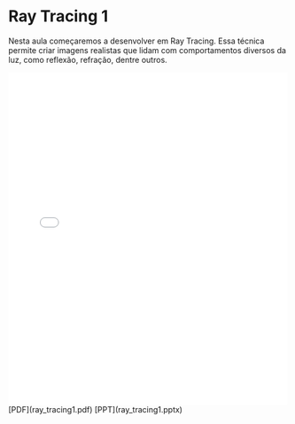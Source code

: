 # Ray Tracing 1

Nesta aula começaremos a desenvolver em Ray Tracing. Essa técnica permite criar imagens realistas que lidam com comportamentos diversos da luz, como reflexão, refração, dentre outros.

<embed height="600" src="ray_tracing1.pdf" type="application/pdf" width="100%">
[PDF](ray_tracing1.pdf)
[PPT](ray_tracing1.pptx)
